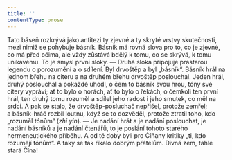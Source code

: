 ```yaml
---
title: ''
contentType: prose
---
```


<section>

Tato báseň rozkrývá jako antitezi ty zjevné a ty skryté vrstvy skutečnosti, mezi nimiž se pohybuje básník. Básník má rovná slova pro to, co je zjevné, co má před očima, ale vždy zůstává bdělý k tomu, co se skrývá, k tomu unikavému. To je smysl první sloky. — Druhá sloka připojuje prastarou legendu o porozumění a o sdílení. Byl drvoštěp a byl „básník“. Básník hrál na jednom břehu na citeru a na druhém břehu drvoštěp poslouchal. Jeden hrál, druhý poslouchal a pokaždé uhodl, o čem to básník svou hrou, tóny své citery vypráví; ať to bylo o horách, ať to bylo o řekách, o čemkoli ten první hrál, ten druhý tomu rozuměl a sdílel jeho radost i jeho smutek, co měl na srdci. A pak se stalo, že drvoštěp-posluchač nepřišel, protože zemřel; a básník-hráč rozbil loutnu, když se to dozvěděl, protože ztratil toho, kdo „rozuměl tónům“ (_zhi yin_). — Je nadání hrát a je nadání poslouchat, je nadání básníků a je nadání čtenářů, to je poslání tohoto starého hermeneutického příběhu. A od té doby byli pro Číňany kritiky „ti, kdo rozumějí tónům“. A taky se tak říkalo dobrým přátelům. Divná zem, tahle stará Čína!

</section>
